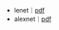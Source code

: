 - lenet｜[pdf](http://yann.lecun.com/exdb/publis/pdf/lecun-01a.pdf)
- alexnet｜[pdf](https://papers.nips.cc/paper/4824-imagenet-classification-with-deep-convolutional-neural-networks.pdf)

